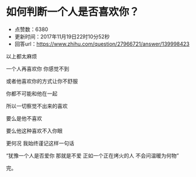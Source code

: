 # 如何判断一个人是否喜欢你？
- 点赞数：6380
- 更新时间：2017年11月19日22时10分52秒
- 回答url：https://www.zhihu.com/question/27966721/answer/139998423
<body>
 <p data-pid="5vq4GnJ4">以上都太麻烦</p>
 <p data-pid="fOz7Lxk5">一个人再喜欢你 你感觉不到</p>
 <p data-pid="DTRJe7Xn">或者他喜欢你的方式让你不舒服</p>
 <p data-pid="p6Vp2pHP">你都不可能和他在一起</p>
 <p data-pid="7vHlpwjY">所以一切察觉不出来的喜欢</p>
 <p data-pid="yxuWySJM">要么是他不喜欢</p>
 <p data-pid="ueMCnuHj">要么他这种喜欢不入你眼</p>
 <p data-pid="mbt0GZ40">更何况 我始终谨记这样一句话</p>
 <p data-pid="a-6xeD4C">“犹豫一个人是否爱你 那就是不爱 正如一个正在烤火的人 不会问温暖为何物”</p>
 <p data-pid="5AMtbQKg">完。</p>
</body>